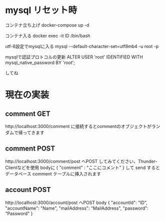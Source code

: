 
# mysql リセット時
コンテナ立ち上げ
docker-compose up -d

コンテナ入る
docker exec -it ID /bin/bash

utf-8設定でmysqlに入る
mysql --default-character-set=utf8mb4 -u root -p

mysqlで認証プロトコルの更新
ALTER USER 'root' IDENTIFIED WITH mysql_native_password BY 'root';

してね

# 現在の実装
## comment GET
http://localhost:3000/comment に接続するとcommentのオブジェクトがランダムで帰ってきます


## comment POST
http://localhost:3000/comment/post へPOST してみてください、Thunder-Clientなどを使用
bodyに 
{
    "comment" : "ここにコメント"
}
して send するとデータベース comment テーブルに挿入されます

## account POST
http://localhost:3000/account/post へPOST
body
{
    "accountId": "ID",
    "accountName": "Name",
    "mailAddress": "MailAddress",
    "password": "Password"
}